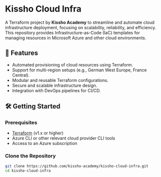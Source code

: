 # Kissho Cloud Infra

A Terraform project by **Kissho Academy** to streamline and automate cloud infrastructure deployment, focusing on scalability, reliability, and efficiency. This repository provides Infrastructure-as-Code (IaC) templates for managing resources in Microsoft Azure and other cloud environments.

## 🚀 Features

- Automated provisioning of cloud resources using Terraform.
- Support for multi-region setups (e.g., German West Europe, France Central).
- Modular and reusable Terraform configurations.
- Secure and scalable infrastructure design.
- Integration with DevOps pipelines for CI/CD.

## 🛠️ Getting Started

### Prerequisites
- [Terraform](https://www.terraform.io/) (v1.x or higher)
- Azure CLI or other relevant cloud provider CLI tools
- Access to an Azure subscription

### Clone the Repository
```bash
git clone https://github.com/kissho-academy/kissho-cloud-infra.git
cd kissho-cloud-infra
